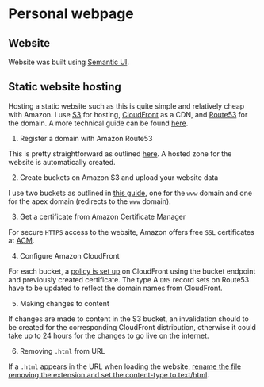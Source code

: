 # Personal webpage

## Website

Website was built using [Semantic UI](https://fomantic-ui.com).

## Static website hosting

Hosting a static website such as this is quite simple and relatively cheap with Amazon.
I use [S3](https://aws.amazon.com/s3/) for hosting, [CloudFront](https://aws.amazon.com/cloudfront/) as a CDN, and [Route53](https://aws.amazon.com/route53/) for the domain.
A more technical guide can be found [here](https://sbstjn.com/static-hosting-amazon-s3-cloudfront-and-ssl-certificate-manager.html).

1. Register a domain with Amazon Route53

This is pretty straightforward as outlined [here](https://docs.aws.amazon.com/Route53/latest/DeveloperGuide/domain-register.html). A hosted zone for the website is automatically created.

2. Create buckets on Amazon S3 and upload your website data

I use two buckets as outlined in [this guide](https://docs.aws.amazon.com/AmazonS3/latest/dev/website-hosting-custom-domain-walkthrough.html#root-domain-walkthrough-before-you-begin), one for the `www` domain and one for the apex domain (redirects to the `www` domain).

3. Get a certificate from Amazon Certificate Manager

For secure `HTTPS` access to the website, Amazon offers free `SSL` certificates at [ACM](https://ap-southeast-2.console.aws.amazon.com/acm/home?region=ap-southeast-2#/firstrun/).

4. Configure Amazon CloudFront

For each bucket, a [policy is set up](https://aws.amazon.com/premiumsupport/knowledge-center/cloudfront-serve-static-website/) on CloudFront using the bucket endpoint and previously created certificate.
The type A `DNS` record sets on Route53 have to be updated to reflect the domain names from CloudFront.

5. Making changes to content

If changes are made to content in the S3 bucket, an invalidation should to be created for the corresponding CloudFront distribution, otherwise it could take up to 24 hours for the changes to go live on the internet. 

6. Removing `.html` from URL

If a `.html` appears in the URL when loading the website, [rename the file removing the extension and set the content-type to text/html](https://stackoverflow.com/questions/23463679/s3-static-pages-without-html-extension).

